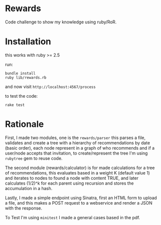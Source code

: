 # Rewards

Code challenge to show my knowledge using ruby/RoR.

# Installation

this works with ruby >= 2.5

run:

```
bundle install
ruby lib/rewards.rb
```
and now visit `http://localhost:4567/process`

to test the code:

```
rake test
```

# Rationale

First, I made two modules, one is the `rewards/parser` this parses a file, validates and create a tree with a hierarchy of recommendations by date (basic order), each node represent in a graph of who recommends and if a user/node accepts that invitation, to create/represent the tree I'm using `rubytree` gem to reuse code.

The second module (rewards/calculator) is for made calculations for a tree of recommendations, this evaluates based in a weight K (default value 1) and iterates to nodes to found a node with content TRUE, and later calculates (1/2)^k for each parent using recursion and stores the accumulation in a hash.

Lastly, I made a simple endpoint using Sinatra, first an HTML form to upload a file, and this makes a POST request to a webservice and render a JSON with the response.

To Test I'm using `minitest` I made a general cases based in the pdf.
